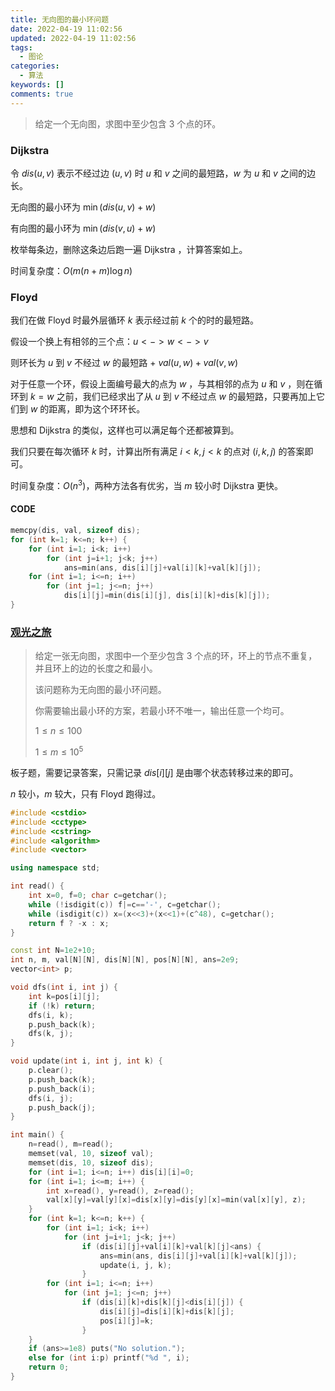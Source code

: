 ```yaml
---
title: 无向图的最小环问题
date: 2022-04-19 11:02:56
updated: 2022-04-19 11:02:56
tags:
  - 图论
categories:
  - 算法
keywords: []
comments: true
---
```

> 给定一个无向图，求图中至少包含 $3$ 个点的环。

### Dijkstra

令 $dis(u,v)$ 表示不经过边 $(u,v)$ 时 $u$ 和 $v$ 之间的最短路，$w$ 为 $u$ 和 $v$ 之间的边长。

无向图的最小环为 $\min(dis(u,v)+w)$

有向图的最小环为 $\min(dis(v,u)+w)$

枚举每条边，删除这条边后跑一遍 Dijkstra ，计算答案如上。

时间复杂度：$O(m(n+m)\log n)$

### Floyd

我们在做 Floyd 时最外层循环 $k$ 表示经过前 $k$ 个的时的最短路。

假设一个换上有相邻的三个点：$u<->w<->v$

则环长为 $u$ 到 $v$ 不经过 $w$ 的最短路 $+$ $val(u,w)+val(v,w)$

对于任意一个环，假设上面编号最大的点为 $w$ ，与其相邻的点为 $u$ 和 $v$ ，则在循环到 $k=w$ 之前，我们已经求出了从 $u$ 到 $v$ 不经过点 $w$ 的最短路，只要再加上它们到 $w$ 的距离，即为这个环环长。

思想和 Dijkstra 的类似，这样也可以满足每个还都被算到。

我们只要在每次循环 $k$ 时，计算出所有满足 $i<k,j<k$ 的点对 $(i,k,j)$ 的答案即可。

时间复杂度：$O(n^3)$，两种方法各有优劣，当 $m$ 较小时 Dijkstra 更快。

#### CODE

```cpp
memcpy(dis, val, sizeof dis);
for (int k=1; k<=n; k++) {
	for (int i=1; i<k; i++)
		for (int j=i+1; j<k; j++)
            ans=min(ans, dis[i][j]+val[i][k]+val[k][j]);
	for (int i=1; i<=n; i++)
		for (int j=1; j<=n; j++)
            dis[i][j]=min(dis[i][j], dis[i][k]+dis[k][j]);
}
```



### [观光之旅](https://www.acwing.com/problem/content/346/)

> 给定一张无向图，求图中一个至少包含 $3$ 个点的环，环上的节点不重复，并且环上的边的长度之和最小。
>
> 该问题称为无向图的最小环问题。
>
> 你需要输出最小环的方案，若最小环不唯一，输出任意一个均可。
>
> $1\le n\le 100$
>
> $1\le m\le 10^5$

板子题，需要记录答案，只需记录 $dis[i][j]$ 是由哪个状态转移过来的即可。

$n$ 较小，$m$ 较大，只有 Floyd 跑得过。

```cpp
#include <cstdio>
#include <cctype>
#include <cstring>
#include <algorithm>
#include <vector>

using namespace std;

int read() {
	int x=0, f=0; char c=getchar();
	while (!isdigit(c)) f|=c=='-', c=getchar();
	while (isdigit(c)) x=(x<<3)+(x<<1)+(c^48), c=getchar();
	return f ? -x : x;
}

const int N=1e2+10;
int n, m, val[N][N], dis[N][N], pos[N][N], ans=2e9;
vector<int> p;

void dfs(int i, int j) {
	int k=pos[i][j];
	if (!k) return;
	dfs(i, k);
	p.push_back(k);
	dfs(k, j);
}

void update(int i, int j, int k) {
	p.clear();
	p.push_back(k);
	p.push_back(i);
	dfs(i, j);
	p.push_back(j);
}

int main() {
	n=read(), m=read();
	memset(val, 10, sizeof val);
	memset(dis, 10, sizeof dis);
	for (int i=1; i<=n; i++) dis[i][i]=0;
	for (int i=1; i<=m; i++) {
		int x=read(), y=read(), z=read();
		val[x][y]=val[y][x]=dis[x][y]=dis[y][x]=min(val[x][y], z);
	}
	for (int k=1; k<=n; k++) {
		for (int i=1; i<k; i++)
			for (int j=i+1; j<k; j++)
				if (dis[i][j]+val[i][k]+val[k][j]<ans) {
					ans=min(ans, dis[i][j]+val[i][k]+val[k][j]);
					update(i, j, k);
				}
		for (int i=1; i<=n; i++)
			for (int j=1; j<=n; j++)
				if (dis[i][k]+dis[k][j]<dis[i][j]) {
					dis[i][j]=dis[i][k]+dis[k][j];
					pos[i][j]=k;
				}
	}
	if (ans>=1e8) puts("No solution.");
	else for (int i:p) printf("%d ", i);
	return 0;
}
```

